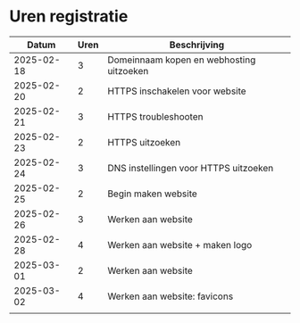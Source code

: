# Uren registratie #

| Datum      | Uren | Beschrijving                             |
|------------|------|------------------------------------------|
| 2025-02-18 | 3    | Domeinnaam kopen en webhosting uitzoeken |
| 2025-02-20 | 2    | HTTPS inschakelen voor website           |
| 2025-02-21 | 3    | HTTPS troubleshooten                     |
| 2025-02-23 | 2    | HTTPS uitzoeken                          |
| 2025-02-24 | 3    | DNS instellingen voor HTTPS uitzoeken    |
| 2025-02-25 | 2    | Begin maken website                      |
| 2025-02-26 | 3    | Werken aan website                       |
| 2025-02-28 | 4    | Werken aan website + maken logo          |
| 2025-03-01 | 2    | Werken aan website                       |
| 2025-03-02 | 4    | Werken aan website: favicons             |
|            |      |                                          |
